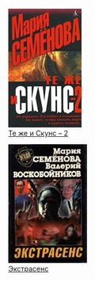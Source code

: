 ![](Те%20же%20и%20Скунс%20–%202.jpg)  
[Те же и Скунс – 2](Те%20же%20и%20Скунс%20–%202)

![](Экстрасенс.jpg)  
[Экстрасенс](Экстрасенс)
